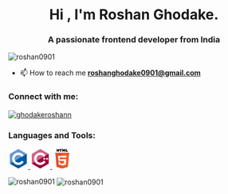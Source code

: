 <h1 align="center">Hi , I'm Roshan Ghodake.</h1>
<h3 align="center">A passionate frontend developer from India</h3>

<p align="left"> <img src="https://komarev.com/ghpvc/?username=roshan0901&label=Profile%20views&color=0e75b6&style=flat" alt="roshan0901" /> </p>

- 📫 How to reach me **roshanghodake0901@gmail.com**

<h3 align="left">Connect with me:</h3>
<p align="left">
<a href="https://instagram.com/ghodakeroshann" target="blank"><img align="center" src="https://raw.githubusercontent.com/rahuldkjain/github-profile-readme-generator/master/src/images/icons/Social/instagram.svg" alt="ghodakeroshann" height="30" width="40" /></a>
</p>

<h3 align="left">Languages and Tools:</h3>
<p align="left"> <a href="https://www.cprogramming.com/" target="_blank"> <img src="https://raw.githubusercontent.com/devicons/devicon/master/icons/c/c-original.svg" alt="c" width="40" height="40"/> </a> <a href="https://www.w3schools.com/cpp/" target="_blank"> <img src="https://raw.githubusercontent.com/devicons/devicon/master/icons/cplusplus/cplusplus-original.svg" alt="cplusplus" width="40" height="40"/> </a> <a href="https://www.w3.org/html/" target="_blank"> <img src="https://raw.githubusercontent.com/devicons/devicon/master/icons/html5/html5-original-wordmark.svg" alt="html5" width="40" height="40"/> </a> </p>

<p><img align="left" src="https://github-readme-stats.vercel.app/api/top-langs?username=roshan0901&show_icons=true&locale=en&layout=compact" alt="roshan0901" /></p>

<p>&nbsp;<img align="center" src="https://github-readme-stats.vercel.app/api?username=roshan0901&show_icons=true&locale=en" alt="roshan0901" /></p>
